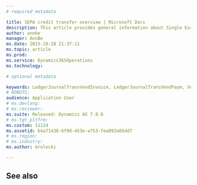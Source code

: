 ```yaml
---
# required metadata

title: SEPA credit transfer overview | Microsoft Docs
description: This article provides general information about Single Euro Payments Area (SEPA) credit transfers, which are one of the three types of SEPA payments. A SEPA credit transfer is a payment (in euros) from one company or individual to another company or individual. The article also describes how to set up and transmit a SEPA credit transfer payment file.
author: annbe
manager: AnnBe
ms.date: 2015-10-28 21:37:11
ms.topic: article
ms.prod: 
ms.service: Dynamics365Operations
ms.technology: 

# optional metadata

keywords: LedgerJournalTransVendInvoice, LedgerJournalTransVendPaym, VendPaymMode
# ROBOTS: 
audience: Application User
# ms.devlang: 
# ms.reviewer: 
ms.suite: Released: Dynamics AX 7.0.0
# ms.tgt_pltfrm: 
ms.custom: 11124
ms.assetid: b4a71438-6f9d-453e-a753-fea893a85dd7
# ms.region: 
# ms.industry: 
ms.author: mrolecki

---
```



See also
--------

